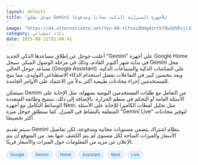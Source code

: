 ```yaml
---
layout: default
title: "جوجل تطلق Gemini للأجهزة المنزلية الذكية مجانا ومدفوعا
"
image: "https://d4.alternativeto.net/Yyn-6R-tCfoxc8hHg42rtk79w1UVEsjl3sKuggvollU/rs:fill:1520:760:0/g:ce:0:0/YWJzOi8vZGlzdC9jb250ZW50LzE3NTU3MzkwNjI2MDAucG5n.png"
category: ذكاء اصطناعي
date: 2025-08-21T01:04:41
---
```


أعلنت جوجل عن إطلاق مساعدها الذكي الجديد "Gemini" على أجهزة Google Home في بداية شهر أكتوبر القادم، وذلك في مرحلة الوصول المبكر. سيحل Gemini محل مساعد جوجل الحالي (Google Assistant) على الشاشات الذكية والسماعات الذكية، ويعد بتحسين كبير في التفاعلات بفضل استخدام الذكاء الاصطناعي التوليدي، مما يتيح للمستخدمين إجراء محادثات طبيعية أكثر بدلاً من الاعتماد على الأوامر الجامدة.

سيتمكن Gemini من التعامل مع طلبات المستخدمين اليومية بسهولة، مثل الإجابة على الأسئلة العامة أو التحكم في منظم الحرارة. بالإضافة إلى ذلك، ستتيح وظائفه المتعددة الوسائط التكامل مع أجهزة Nest، مثل تحليل لقطات الكاميرا للإجابة على الأسئلة المتعلقة بالنشاط في المنزل. كما ستطلق جوجل ميزة "Gemini Live" لتوفير محادثات أكثر تخصيصًا.

سيتم تقديم Gemini بنظام اشتراك يتضمن مستويات مجانية ومدفوعة، لكن تفاصيل الأسعار والميزات المتاحة لكل مستوى لم يتم الكشف عنها بعد. من المتوقع أن يتم الإعلان عن مزيد من المعلومات حول الميزات والأسعار قريبًا.

<div style="margin-top:2px; margin-bottom:2px;"><a href="https://bidjadraft.github.io/?query=Google" style="background:#e3f2fd; color:#1565c0; font-size:80%; border-radius:12px; padding:3px 10px; margin:2px 4px 2px 0; display:inline-block; border:1px solid #bbdefb; text-decoration:none;">Google</a> <a href="https://bidjadraft.github.io/?query=Gemini" style="background:#e3f2fd; color:#1565c0; font-size:80%; border-radius:12px; padding:3px 10px; margin:2px 4px 2px 0; display:inline-block; border:1px solid #bbdefb; text-decoration:none;">Gemini</a> <a href="https://bidjadraft.github.io/?query=Home" style="background:#e3f2fd; color:#1565c0; font-size:80%; border-radius:12px; padding:3px 10px; margin:2px 4px 2px 0; display:inline-block; border:1px solid #bbdefb; text-decoration:none;">Home</a> <a href="https://bidjadraft.github.io/?query=Assistant" style="background:#e3f2fd; color:#1565c0; font-size:80%; border-radius:12px; padding:3px 10px; margin:2px 4px 2px 0; display:inline-block; border:1px solid #bbdefb; text-decoration:none;">Assistant</a> <a href="https://bidjadraft.github.io/?query=Nest" style="background:#e3f2fd; color:#1565c0; font-size:80%; border-radius:12px; padding:3px 10px; margin:2px 4px 2px 0; display:inline-block; border:1px solid #bbdefb; text-decoration:none;">Nest</a> <a href="https://bidjadraft.github.io/?query=Live" style="background:#e3f2fd; color:#1565c0; font-size:80%; border-radius:12px; padding:3px 10px; margin:2px 4px 2px 0; display:inline-block; border:1px solid #bbdefb; text-decoration:none;">Live</a></div><br><br>
